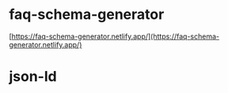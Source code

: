 # faq-schema-generator

[https://faq-schema-generator.netlify.app/](https://faq-schema-generator.netlify.app/)
# json-ld
